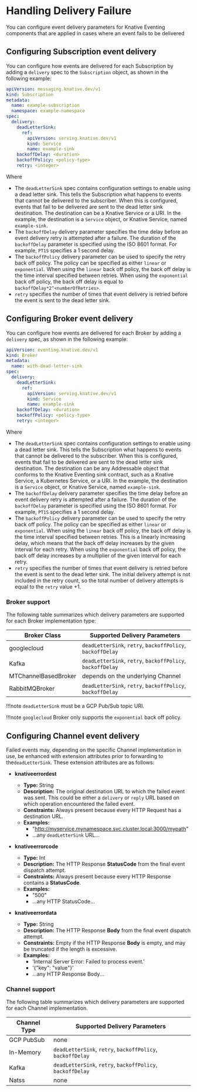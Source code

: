 # Handling Delivery Failure

You can configure event delivery parameters for Knative Eventing components that are applied in cases where an event fails to be delivered

## Configuring Subscription event delivery

You can configure how events are delivered for each Subscription by adding a `delivery` spec to the `Subscription` object, as shown in the following example:

```yaml
apiVersion: messaging.knative.dev/v1
kind: Subscription
metadata:
  name: example-subscription
  namespace: example-namespace
spec:
  delivery:
    deadLetterSink:
      ref:
        apiVersion: serving.knative.dev/v1
        kind: Service
        name: example-sink
    backoffDelay: <duration>
    backoffPolicy: <policy-type>
    retry: <integer>
```

Where

- The `deadLetterSink` spec contains configuration settings to enable using a dead letter sink. This tells the Subscription what happens to events that cannot be delivered to the subscriber. When this is configured, events that fail to be delivered are sent to the dead letter sink destination. The destination can be a Knative Service or a URI. In the example, the destination is a `Service` object, or Knative Service, named `example-sink`.
- The `backoffDelay` delivery parameter specifies the time delay before an event delivery retry is attempted after a failure. The duration of the `backoffDelay` parameter is specified using the ISO 8601 format. For example, `PT1S` specifies a 1 second delay.
- The `backoffPolicy` delivery parameter can be used to specify the retry back off policy. The policy can be specified as either `linear` or `exponential`. When using the `linear` back off policy, the back off delay is the time interval specified between retries. When using the `exponential` back off policy, the back off delay is equal to `backoffDelay*2^<numberOfRetries>`.
- `retry` specifies the number of times that event delivery is retried before the event is sent to the dead letter sink.

## Configuring Broker event delivery

You can configure how events are delivered for each Broker by adding a `delivery` spec, as shown in the following example:

```yaml
apiVersion: eventing.knative.dev/v1
kind: Broker
metadata:
  name: with-dead-letter-sink
spec:
  delivery:
    deadLetterSink:
      ref:
        apiVersion: serving.knative.dev/v1
        kind: Service
        name: example-sink
    backoffDelay: <duration>
    backoffPolicy: <policy-type>
    retry: <integer>
```

Where

- The `deadLetterSink` spec contains configuration settings to enable using a dead letter sink. This tells the Subscription what happens to events that cannot be delivered to the subscriber. When this is configured, events that fail to be delivered are sent to the dead letter sink destination. The destination can be any Addressable object that conforms to the Knative Eventing sink contract, such as a Knative Service, a Kubernetes Service, or a URI. In the example, the destination is a `Service` object, or Knative Service, named `example-sink`.
- The `backoffDelay` delivery parameter specifies the time delay before an event delivery retry is attempted after a failure. The duration of the `backoffDelay` parameter is specified using the ISO 8601 format. For example, `PT1S` specifies a 1 second delay.
- The `backoffPolicy` delivery parameter can be used to specify the retry back off policy. The policy can be specified as either `linear` or `exponential`. When using the `linear` back off policy, the back off delay is the time interval specified between retries. This is a linearly increasing delay, which means that the back off delay increases by the given interval for each retry. When using the `exponential` back off policy, the back off delay increases by a multiplier of the given interval for each retry.
- `retry` specifies the number of times that event delivery is retried before the event is sent to the dead letter sink. The initial delivery attempt is not included in the retry count, so the total number of delivery attempts is equal to the `retry` value +1.

### Broker support

The following table summarizes which delivery parameters are supported for each Broker implementation type:

| Broker Class | Supported Delivery Parameters |
| - | - |
| googlecloud | `deadLetterSink`, `retry`, `backoffPolicy`, `backoffDelay` |
| Kafka | `deadLetterSink`, `retry`, `backoffPolicy`, `backoffDelay` |
| MTChannelBasedBroker | depends on the underlying Channel |
| RabbitMQBroker | `deadLetterSink`, `retry`, `backoffPolicy`, `backoffDelay` |

!!!note
   `deadLetterSink` must be a GCP Pub/Sub topic URI.

!!!note
   `googlecloud` Broker only supports the `exponential` back off policy.

## Configuring Channel event delivery

Failed events may, depending on the specific Channel implementation in use, be
enhanced with extension attributes prior to forwarding to the`deadLetterSink`.
These extension attributes are as follows:

- **knativeerrordest**
    - **Type:** String
    - **Description:** The original destination URL to which the failed event
      was sent.  This could be either a `delivery` or `reply` URL based on
      which operation encountered the failed event.
    - **Constraints:** Always present because every HTTP Request has a
      destination URL.
    - **Examples:**
        - "http://myservice.mynamespace.svc.cluster.local:3000/mypath"
        - ...any `deadLetterSink` URL...

- **knativeerrorcode**
    - **Type:** Int
    - **Description:** The HTTP Response **StatusCode** from the final event
      dispatch attempt.
    - **Constraints:** Always present because every HTTP Response contains
      a **StatusCode**.
    - **Examples:**
        - "500"
        - ...any HTTP StatusCode...

- **knativeerrordata**
    - **Type:** String
    - **Description:** The HTTP Response **Body** from the final event dispatch
      attempt.
    - **Constraints:** Empty if the HTTP Response **Body** is empty,
      and may be truncated if the length is excessive.
    - **Examples:**
        - 'Internal Server Error: Failed to process event.'
        - '{"key": "value"}'
        - ...any HTTP Response Body...

### Channel support

The following table summarizes which delivery parameters are supported for each Channel implementation.

| Channel Type | Supported Delivery Parameters |
| - | - |
| GCP PubSub | none |
| In-Memory | `deadLetterSink`, `retry`, `backoffPolicy`, `backoffDelay` |
| Kafka | `deadLetterSink`, `retry`, `backoffPolicy`, `backoffDelay` |
| Natss | none |
